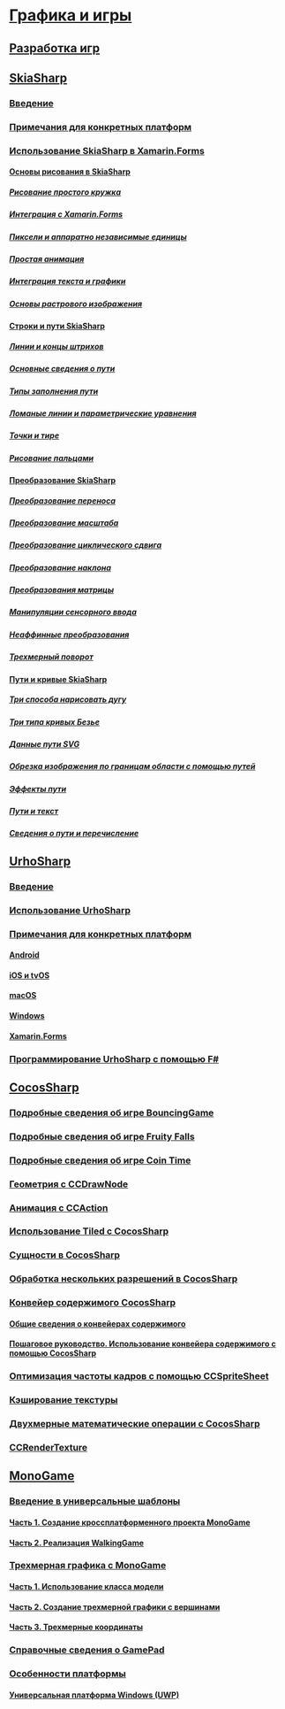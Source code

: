 # [Графика и игры](index.yml)
## [Разработка игр](game-development/index.md)
## [SkiaSharp](skiasharp/index.md)
### [Введение](skiasharp/introduction.md)
### [Примечания для конкретных платформ](skiasharp/platform.md)



### [Использование SkiaSharp в Xamarin.Forms](~/xamarin-forms/user-interface/graphics/skiasharp/index.md)
#### [Основы рисования в SkiaSharp](~/xamarin-forms/user-interface/graphics/skiasharp/basics/index.md)
##### [Рисование простого кружка](~/xamarin-forms/user-interface/graphics/skiasharp/basics/circle.md)
##### [Интеграция с Xamarin.Forms](~/xamarin-forms/user-interface/graphics/skiasharp/basics/integration.md)
##### [Пиксели и аппаратно независимые единицы](~/xamarin-forms/user-interface/graphics/skiasharp/basics/pixels.md)
##### [Простая анимация](~/xamarin-forms/user-interface/graphics/skiasharp/basics/animation.md)
##### [Интеграция текста и графики](~/xamarin-forms/user-interface/graphics/skiasharp/basics/text.md)
##### [Основы растрового изображения](~/xamarin-forms/user-interface/graphics/skiasharp/basics/bitmaps.md)
#### [Строки и пути SkiaSharp](~/xamarin-forms/user-interface/graphics/skiasharp/paths/index.md)
##### [Линии и концы штрихов](~/xamarin-forms/user-interface/graphics/skiasharp/paths/lines.md)
##### [Основные сведения о пути](~/xamarin-forms/user-interface/graphics/skiasharp/paths/paths.md)
##### [Типы заполнения пути](~/xamarin-forms/user-interface/graphics/skiasharp/paths/fill-types.md)
##### [Ломаные линии и параметрические уравнения](~/xamarin-forms/user-interface/graphics/skiasharp/paths/polylines.md)
##### [Точки и тире](~/xamarin-forms/user-interface/graphics/skiasharp/paths/dots.md)
##### [Рисование пальцами](~/xamarin-forms/user-interface/graphics/skiasharp/paths/finger-paint.md)
#### [Преобразование SkiaSharp](~/xamarin-forms/user-interface/graphics/skiasharp/transforms/index.md)
##### [Преобразование переноса](~/xamarin-forms/user-interface/graphics/skiasharp/transforms/translate.md)
##### [Преобразование масштаба](~/xamarin-forms/user-interface/graphics/skiasharp/transforms/scale.md)
##### [Преобразование циклического сдвига](~/xamarin-forms/user-interface/graphics/skiasharp/transforms/rotate.md)
##### [Преобразование наклона](~/xamarin-forms/user-interface/graphics/skiasharp/transforms/skew.md)
##### [Преобразования матрицы](~/xamarin-forms/user-interface/graphics/skiasharp/transforms/matrix.md)
##### [Манипуляции сенсорного ввода](~/xamarin-forms/user-interface/graphics/skiasharp/transforms/touch.md)
##### [Неаффинные преобразования](~/xamarin-forms/user-interface/graphics/skiasharp/transforms/non-affine.md)
##### [Трехмерный поворот](~/xamarin-forms/user-interface/graphics/skiasharp/transforms/3d-rotation.md)
#### [Пути и кривые SkiaSharp](~/xamarin-forms/user-interface/graphics/skiasharp/curves/index.md)
##### [Три способа нарисовать дугу](~/xamarin-forms/user-interface/graphics/skiasharp/curves/arcs.md)
##### [Три типа кривых Безье](~/xamarin-forms/user-interface/graphics/skiasharp/curves/beziers.md)
##### [Данные пути SVG](~/xamarin-forms/user-interface/graphics/skiasharp/curves/path-data.md)
##### [Обрезка изображения по границам области с помощью путей](~/xamarin-forms/user-interface/graphics/skiasharp/curves/clipping.md)
##### [Эффекты пути](~/xamarin-forms/user-interface/graphics/skiasharp/curves/effects.md)
##### [Пути и текст](~/xamarin-forms/user-interface/graphics/skiasharp/curves/text-paths.md)
##### [Сведения о пути и перечисление](~/xamarin-forms/user-interface/graphics/skiasharp/curves/information.md)


## [UrhoSharp](urhosharp/index.md)
### [Введение](urhosharp/introduction.md)
### [Использование UrhoSharp](urhosharp/using.md)
### [Примечания для конкретных платформ](urhosharp/platform/index.md)
#### [Android](urhosharp/platform/android.md)
#### [iOS и tvOS](urhosharp/platform/ios.md)
#### [macOS](urhosharp/platform/mac.md)
#### [Windows](urhosharp/platform/windows.md)
#### [Xamarin.Forms](urhosharp/platform/xamarin-forms.md)
### [Программирование UrhoSharp с помощью F#](urhosharp/fsharp.md)
## [CocosSharp](cocossharp/index.md)
### [Подробные сведения об игре BouncingGame](cocossharp/bouncing-game.md)
### [Подробные сведения об игре Fruity Falls](cocossharp/fruity-falls.md)
### [Подробные сведения об игре Coin Time](cocossharp/cointime.md)
### [Геометрия с CCDrawNode](cocossharp/ccdrawnode.md)
### [Анимация с CCAction](cocossharp/ccaction.md)
### [Использование Tiled с CocosSharp](cocossharp/tiled.md)
### [Сущности в CocosSharp](cocossharp/entities.md)
### [Обработка нескольких разрешений в CocosSharp](cocossharp/resolutions.md)
### [Конвейер содержимого CocosSharp](cocossharp/content-pipeline/index.md)
#### [Общие сведения о конвейерах содержимого](cocossharp/content-pipeline/introduction.md)
#### [Пошаговое руководство. Использование конвейера содержимого с помощью CocosSharp](cocossharp/content-pipeline/walkthrough.md)
### [Оптимизация частоты кадров с помощью CCSpriteSheet](cocossharp/ccspritesheet.md)
### [Кэширование текстуры](cocossharp/texture-cache.md)
### [Двухмерные математические операции с CocosSharp](cocossharp/math.md)
### [CCRenderTexture](cocossharp/ccrendertexture.md)
## [MonoGame](monogame/index.md)
### [Введение в универсальные шаблоны](monogame/introduction/index.md)
#### [Часть 1. Создание кроссплатформенного проекта MonoGame](monogame/introduction/part1.md)
#### [Часть 2. Реализация WalkingGame](monogame/introduction/part2.md)
### [Трехмерная графика с MonoGame](monogame/3d/index.md)
#### [Часть 1. Использование класса модели](monogame/3d/part1.md)
#### [Часть 2. Создание трехмерной графики с вершинами](monogame/3d/part2.md)
#### [Часть 3. Трехмерные координаты](monogame/3d/part3.md)
### [Справочные сведения о GamePad](monogame/input.md)
### [Особенности платформы](monogame/platforms/index.md)
#### [Универсальная платформа Windows (UWP)](monogame/platforms/uwp.md)
